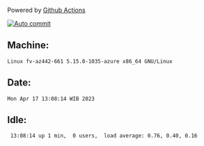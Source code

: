 Powered by [Github Actions](https://github.com/features/actions)

[![Auto commit](https://github.com/hiage/workstation/workflows/Auto%20commit/badge.svg)](https://github.com/hiage/workstation/actions?query=workflow%3A%22Auto+commit%22)

## Machine:
```
Linux fv-az442-661 5.15.0-1035-azure x86_64 GNU/Linux
```
## Date:
```
Mon Apr 17 13:08:14 WIB 2023
```
## Idle:
```
 13:08:14 up 1 min,  0 users,  load average: 0.76, 0.40, 0.16
```
